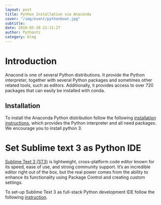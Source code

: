 ```yaml
---
layout: post
title: Python Installation via Anaconda
cover: "/img/event/pythonboot.jpg" 
subtitle: 
date: 2016-05-20 21:11:27
author: Pythontz
category: blog
---
```


# Introduction

Anacond is one of several Python distributions. It provide the Python interpreter, together with several Python packages and sometimes other related tools, such as editors. Additionally, it provides access to over 720 packages that can easily be installed with conda.


## Installation

To install the Anaconda Python distribution follow the following [installation instructions](https://docs.continuum.io/anaconda/install.html), which provides the Python interpreter and all need packages. We encourage you to install python 3. 

# Set Sublime text 3 as  Python IDE

[Sublime Text 3 (ST3)](http://www.sublimetext.com/3) is lightweight, cross-platform code editor known for its speed, ease of use, and strong community support. It’s an incredible editor right out of the box, but the real power comes from the ability to enhance its functionality using Package Control and creating custom settings.

To set-up Sublime Text 3 as full-stack Python development IDE follow the following [instruction](http://www.gtlambert.com/blog/python-sublime-text-3).

